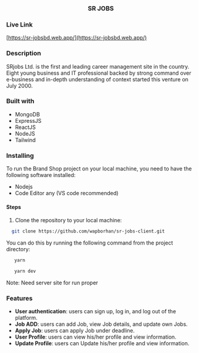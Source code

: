 <h3 align="center">SR JOBS</h3>

### Live Link

[https://sr-jobsbd.web.app/](https://sr-jobsbd.web.app/)

### Description

SRjobs Ltd. is the first and leading career management site in the country. Eight young business and IT professional backed by strong command over e-business and in-depth understanding of context started this venture on July 2000.

### Built with

- MongoDB
- ExpressJS
- ReactJS
- NodeJS
- Tailwind

### Installing

To run the Brand Shop project on your local machine, you need to have the following software installed:

- Nodejs
- Code Editor any (VS code recommended)

#### Steps

1. Clone the repository to your local machine:

```bash
  git clone https://github.com/wapborhan/sr-jobs-client.git
```

You can do this by running the following command from the project directory:

```bash
   yarn 
```

```bash
   yarn dev
```

Note: Need server site for run proper

### Features

- **User authentication**: users can sign up, log in, and log out of the platform.
- **Job ADD**: users can add Job, view Job details, and update own Jobs.
- **Apply Job**: users can apply Job under deadline.
- **User Profile**: users can view his/her profile and view information.
- **Update Profile**: users can Update his/her profile and view information.
